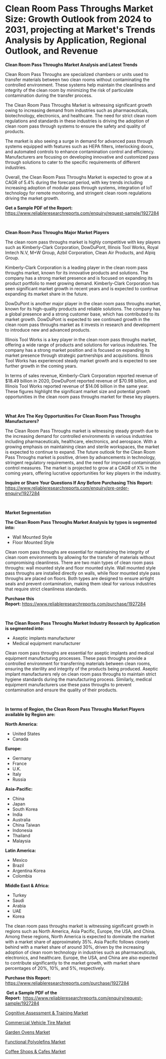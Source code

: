 <p><h1>Clean Room Pass Throughs Market Size: Growth Outlook from 2024 to 2031, projecting at Market's Trends Analysis by Application, Regional Outlook, and Revenue</h1></p><p><strong>Clean Room Pass Throughs Market Analysis and Latest Trends</strong></p>
<p><p>Clean Room Pass Throughs are specialized chambers or units used to transfer materials between two clean rooms without contaminating the controlled environment. These systems help maintain the cleanliness and integrity of the clean room by minimizing the risk of particulate contamination during the transfer process.</p><p>The Clean Room Pass Throughs Market is witnessing significant growth owing to increasing demand from industries such as pharmaceuticals, biotechnology, electronics, and healthcare. The need for strict clean room regulations and standards in these industries is driving the adoption of clean room pass through systems to ensure the safety and quality of products.</p><p>The market is also seeing a surge in demand for advanced pass through systems equipped with features such as HEPA filters, interlocking doors, and automated controls to enhance contamination control and efficiency. Manufacturers are focusing on developing innovative and customized pass through solutions to cater to the specific requirements of different industries.</p><p>Overall, the Clean Room Pass Throughs Market is expected to grow at a CAGR of 5.4% during the forecast period, with key trends including increasing adoption of modular pass through systems, integration of IoT technology for remote monitoring, and stringent clean room regulations driving the market growth.</p></p>
<p><strong>Get a Sample PDF of the Report:&nbsp;</strong> <a href="https://www.reliableresearchreports.com/enquiry/request-sample/1927284">https://www.reliableresearchreports.com/enquiry/request-sample/1927284</a></p>
<p>&nbsp;</p>
<p><strong>Clean Room Pass Throughs Major Market Players</strong></p>
<p><p>The clean room pass throughs market is highly competitive with key players such as Kimberly-Clark Corporation, DowDuPont, Illinois Tool Works, Royal Imtech N.V, M+W Group, Azbil Corporation, Clean Air Products, and Alpiq Group. </p><p>Kimberly-Clark Corporation is a leading player in the clean room pass throughs market, known for its innovative products and solutions. The company has a strong market presence and is focused on expanding its product portfolio to meet growing demand. Kimberly-Clark Corporation has seen significant market growth in recent years and is expected to continue expanding its market share in the future.</p><p>DowDuPont is another major player in the clean room pass throughs market, known for its high-quality products and reliable solutions. The company has a global presence and a strong customer base, which has contributed to its market growth. DowDuPont is expected to see continued growth in the clean room pass throughs market as it invests in research and development to introduce new and advanced products.</p><p>Illinois Tool Works is a key player in the clean room pass throughs market, offering a wide range of products and solutions for various industries. The company has a strong market position and is focused on expanding its market presence through strategic partnerships and acquisitions. Illinois Tool Works has experienced steady market growth and is expected to see further growth in the coming years.</p><p>In terms of sales revenue, Kimberly-Clark Corporation reported revenue of $18.49 billion in 2020, DowDuPont reported revenue of $70.98 billion, and Illinois Tool Works reported revenue of $14.06 billion in the same year. These figures highlight the significant market size and potential growth opportunities in the clean room pass throughs market for these key players.</p></p>
<p>&nbsp;</p>
<p><strong>What Are The Key Opportunities For Clean Room Pass Throughs Manufacturers?</strong></p>
<p><p>The Clean Room Pass Throughs market is witnessing steady growth due to the increasing demand for controlled environments in various industries including pharmaceuticals, healthcare, electronics, and aerospace. With a growing emphasis on maintaining clean and sterile workspaces, the market is expected to continue to expand. The future outlook for the Clean Room Pass Throughs market is positive, driven by advancements in technology, stringent regulatory requirements, and the need for improved contamination control measures. The market is projected to grow at a CAGR of X% in the coming years, offering lucrative opportunities for key players in the industry.</p></p>
<p><strong>Inquire or Share Your Questions If Any Before Purchasing This Report:</strong> <a href="https://www.reliableresearchreports.com/enquiry/pre-order-enquiry/1927284">https://www.reliableresearchreports.com/enquiry/pre-order-enquiry/1927284</a></p>
<p>&nbsp;</p>
<p><strong>Market Segmentation</strong></p>
<p><strong>The Clean Room Pass Throughs Market Analysis by types is segmented into:</strong></p>
<p><ul><li>Wall Mounted Style</li><li>Floor Mounted Style</li></ul></p>
<p><p>Clean room pass throughs are essential for maintaining the integrity of clean room environments by allowing for the transfer of materials without compromising cleanliness. There are two main types of clean room pass throughs: wall mounted style and floor mounted style. Wall mounted style pass throughs are installed directly on walls, while floor mounted style pass throughs are placed on floors. Both types are designed to ensure airtight seals and prevent contamination, making them ideal for various industries that require strict cleanliness standards.</p></p>
<p><strong>Purchase this Report:&nbsp;</strong><a href="https://www.reliableresearchreports.com/purchase/1927284">https://www.reliableresearchreports.com/purchase/1927284</a></p>
<p>&nbsp;</p>
<p><strong>The Clean Room Pass Throughs Market Industry Research by Application is segmented into:</strong></p>
<p><ul><li>Aseptic implants manufacturer</li><li>Medical equipment manufacturer</li></ul></p>
<p><p>Clean room pass throughs are essential for aseptic implants and medical equipment manufacturing processes. These pass throughs provide a controlled environment for transferring materials between clean rooms, ensuring the sterility and integrity of the products being produced. Aseptic implant manufacturers rely on clean room pass throughs to maintain strict hygiene standards during the manufacturing process. Similarly, medical equipment manufacturers use these pass throughs to prevent contamination and ensure the quality of their products.</p></p>
<p>&nbsp;</p>
<p><strong>In terms of Region, the Clean Room Pass Throughs Market Players available by Region are:</strong></p>
<p>
    <p> <strong> North America: </strong>
        <ul>
            <li>United States</li>
            <li>Canada</li>
        </ul>
        </p> 
    <p> <strong> Europe: </strong>
        <ul>
            <li>Germany</li>
            <li>France</li>
            <li>U.K.</li>
            <li>Italy</li>
            <li>Russia</li>
        </ul>
        </p> 
    <p> <strong> Asia-Pacific: </strong>
        <ul>
            <li>China</li>
            <li>Japan</li>
            <li>South Korea</li>
            <li>India</li>
            <li>Australia</li>
            <li>China Taiwan</li>
            <li>Indonesia</li>
            <li>Thailand</li>
            <li>Malaysia</li>
        </ul>
        </p> 
    <p> <strong> Latin America: </strong>
        <ul>
            <li>Mexico</li>
            <li>Brazil</li>
            <li>Argentina Korea</li>
            <li>Colombia</li>
        </ul>
        </p> 
    <p> <strong> Middle East & Africa: </strong>
        <ul>
            <li>Turkey</li>
            <li>Saudi</li>
            <li>Arabia</li>
            <li>UAE</li>
            <li>Korea</li>
        </ul>
    </p>
    </p>
<p><p>The clean room pass throughs market is witnessing significant growth in regions such as North America, Asia Pacific, Europe, the USA, and China. Among these regions, North America is expected to dominate the market with a market share of approximately 35%. Asia Pacific follows closely behind with a market share of around 30%, driven by the increasing adoption of clean room technology in industries such as pharmaceuticals, electronics, and healthcare. Europe, the USA, and China are also expected to contribute significantly to the market growth, with market share percentages of 20%, 10%, and 5%, respectively.</p></p>
<p><strong>Purchase this Report: </strong><a href="https://www.reliableresearchreports.com/purchase/1927284">https://www.reliableresearchreports.com/purchase/1927284</a></p>
<p>&nbsp;<strong>Get a Sample PDF of the Report:&nbsp;&nbsp;</strong><a href="https://www.reliableresearchreports.com/enquiry/request-sample/1927284">https://www.reliableresearchreports.com/enquiry/request-sample/1927284</a></p>
<p><strong></strong></p>
<p><p><a href="https://gamy-alyssum-396.notion.site/Cognitive-Assessment-Training-Market-Size-Growing-and-Forecasted-for-period-from-2024-2031-and-p-5d6d83a02d5a460a915310e63fe37b78">Cognitive Assessment & Training Market</a></p><p><a href="https://boundless-drawbridge-702.notion.site/Commercial-Vehicle-Tire-Market-Offer-Valuable-Insights-into-Market-Size-Market-Share-Market-Trends-de7550f626364367b8abb42c434fcd9a">Commercial Vehicle Tire Market</a></p><p><a href="https://view.publitas.com/reportprime-1/garden-ovens-market-size-market-share-and-global-market-analysis-report-2024-2031/">Garden Ovens Market</a></p><p><a href="https://view.publitas.com/reportprime-1/functional-polyolefins-market-size-and-growth-market-segmentation-regional-and-country-breakdowns-and-market-trends-for-period-from-2024-2031/">Functional Polyolefins Market</a></p><p><a href="https://natural-crush-b99.notion.site/Coffee-Shops-Cafes-Market-Research-Report-Provides-Critical-Insights-that-can-help-Shape-Business--c5905e5acbb1462895590b4c0761af0e">Coffee Shops & Cafes Market</a></p></p>